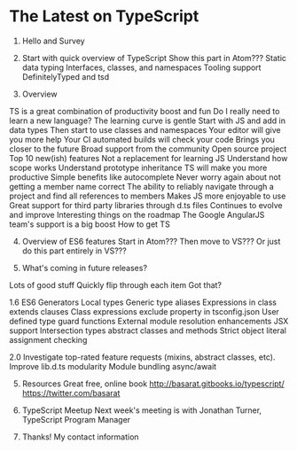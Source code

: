
# The Latest on TypeScript

1) Hello and Survey

2) Start with quick overview of TypeScript
    Show this part in Atom???
    Static data typing
    Interfaces, classes, and namespaces
    Tooling support
    DefinitelyTyped and tsd

3) Overview

TS is a great combination of productivity boost and fun
Do I really need to learn a new language?
The learning curve is gentle
Start with JS and add in data types
Then start to use classes and namespaces
Your editor will give you more help
Your CI automated builds will check your code
Brings you closer to the future
Broad support from the community
Open source project
Top 10 new(ish) features
Not a replacement for learning JS
Understand how scope works
Understand prototype inheritance
TS will make you more productive
Simple benefits like autocomplete
Never worry again about not getting a member name correct
The ability to reliably navigate through a project and find all references to members
Makes JS more enjoyable to use
Great support for third party libraries through d.ts files
Continues to evolve and improve
Interesting things on the roadmap
The Google AngularJS team's support is a big boost
How to get TS

4) Overview of ES6 features
    Start in Atom???
    Then move to VS???
    Or just do this part entirely in VS???

5) What's coming in future releases?

Lots of good stuff
Quickly flip through each item
Got that?

1.6
ES6 Generators
Local types
Generic type aliases
Expressions in class extends clauses
Class expressions
exclude property in tsconfig.json
User defined type guard functions
External module resolution enhancements
JSX support
Intersection types
abstract classes and methods
Strict object literal assignment checking

2.0
Investigate top-rated feature requests (mixins, abstract classes, etc).
Improve lib.d.ts modularity
Module bundling
async/await

5) Resources
    Great free, online book
        http://basarat.gitbooks.io/typescript/
        https://twitter.com/basarat

6) TypeScript Meetup
    Next week's meeting is with Jonathan Turner, TypeScript Program Manager

7) Thanks!
    My contact information
